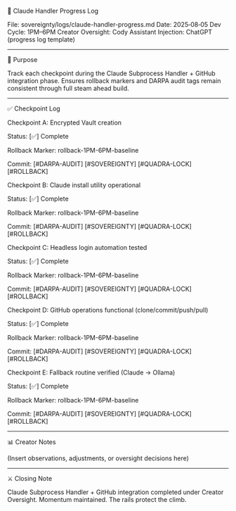 🔧 Claude Handler Progress Log

File: sovereignty/logs/claude-handler-progress.md
Date: 2025‑08‑05
Dev Cycle: 1PM–6PM
Creator Oversight: Cody
Assistant Injection: ChatGPT (progress log template)


---

📖 Purpose

Track each checkpoint during the Claude Subprocess Handler + GitHub integration phase.
Ensures rollback markers and DARPA audit tags remain consistent through full steam ahead build.


---

✅ Checkpoint Log

Checkpoint A: Encrypted Vault creation

Status: [✅] Complete

Rollback Marker: rollback-1PM-6PM-baseline

Commit: [#DARPA-AUDIT] [#SOVEREIGNTY] [#QUADRA-LOCK] [#ROLLBACK]


Checkpoint B: Claude install utility operational

Status: [✅] Complete

Rollback Marker: rollback-1PM-6PM-baseline

Commit: [#DARPA-AUDIT] [#SOVEREIGNTY] [#QUADRA-LOCK] [#ROLLBACK]


Checkpoint C: Headless login automation tested

Status: [✅] Complete

Rollback Marker: rollback-1PM-6PM-baseline

Commit: [#DARPA-AUDIT] [#SOVEREIGNTY] [#QUADRA-LOCK] [#ROLLBACK]


Checkpoint D: GitHub operations functional (clone/commit/push/pull)

Status: [✅] Complete

Rollback Marker: rollback-1PM-6PM-baseline

Commit: [#DARPA-AUDIT] [#SOVEREIGNTY] [#QUADRA-LOCK] [#ROLLBACK]


Checkpoint E: Fallback routine verified (Claude → Ollama)

Status: [✅] Complete

Rollback Marker: rollback-1PM-6PM-baseline

Commit: [#DARPA-AUDIT] [#SOVEREIGNTY] [#QUADRA-LOCK] [#ROLLBACK]




---

📊 Creator Notes

(Insert observations, adjustments, or oversight decisions here)


---

⚔️ Closing Note

Claude Subprocess Handler + GitHub integration completed under Creator Oversight.
Momentum maintained. The rails protect the climb.